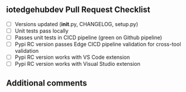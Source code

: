## iotedgehubdev Pull Request Checklist

- [ ] Versions updated (__init__.py, CHANGELOG, setup.py)
- [ ] Unit tests pass locally
- [ ] Passes unit tests in CICD pipeline (green on Github pipeline)
- [ ] Pypi RC version passes Edge CICD pipeline validation for cross-tool validation
- [ ] Pypi RC version works with VS Code extension
- [ ] Pypi RC version works with Visual Studio extension

## Additional comments